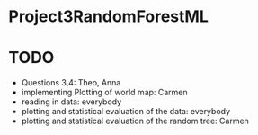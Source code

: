 # Project3RandomForestML

# TODO
- Questions 3,4: Theo, Anna
- implementing Plotting of world map: Carmen
- reading in data: everybody
- plotting and statistical evaluation of the data: everybody
- plotting and statistical evaluation of the random tree: Carmen
